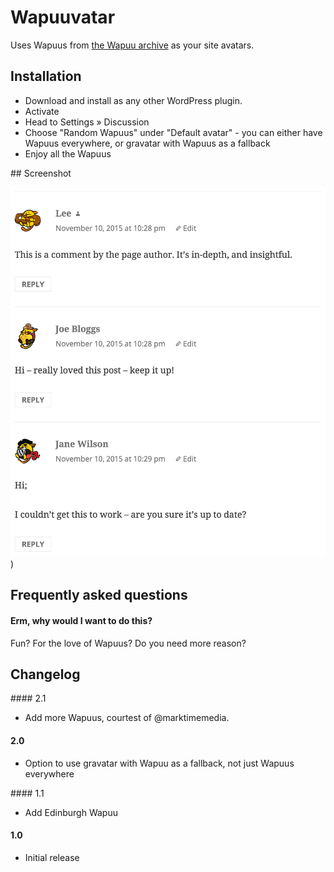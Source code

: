 # Wapuuvatar
Uses Wapuus from [the Wapuu archive](https://github.com/jawordpressorg/wapuu) as your site avatars.

## Installation
* Download and install as any other WordPress plugin.
* Activate
* Head to Settings » Discussion
* Choose "Random Wapuus" under "Default avatar" - you can either have Wapuus everywhere, or gravatar with Wapuus as a fallback
* Enjoy all the Wapuus

## Screenshot

![Screenshot of Wapuuvatar in action.](https://raw.githubusercontent.com/leewillis77/wapuuvatar/master/screenshot-1.png "Screenshot of Wapuuvatar in action")
)

## Frequently asked questions

#### Erm, why would I want to do this?
Fun? For the love of Wapuus? Do you need more reason?

## Changelog

#### 2.1
* Add more Wapuus, courtest of @marktimemedia.

#### 2.0
* Option to use gravatar with Wapuu as a fallback, not just Wapuus everywhere

#### 1.1
* Add Edinburgh Wapuu

#### 1.0
* Initial release
